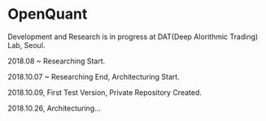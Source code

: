 # OpenQuant
Development and Research is in progress at DAT(Deep Alorithmic Trading) Lab, Seoul.

2018.08 ~ Researching Start.

2018.10.07 ~ Researching End, Architecturing Start.

2018.10.09, First Test Version, Private Repository Created.

2018.10.26, Architecturing...

